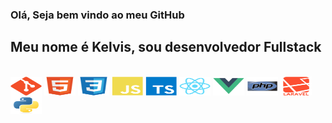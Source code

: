 ### Olá, Seja bem vindo ao meu GitHub
## Meu nome é Kelvis, sou desenvolvedor Fullstack
<div style="display: inline_block"><br>
  <img align="center" alt="Kelvis-Vue" height="30" width="50" src="./assets/git-original.svg">
  <img align="center" alt="Kelvis-HTML" height="30" width="50" src="https://raw.githubusercontent.com/devicons/devicon/master/icons/html5/html5-original.svg">
  <img align="center" alt="Kelvis-CSS" height="30" width="50" src="https://raw.githubusercontent.com/devicons/devicon/master/icons/css3/css3-original.svg">
  <img align="center" alt="Kelvis-Js" height="30" width="50" src="https://raw.githubusercontent.com/devicons/devicon/master/icons/javascript/javascript-plain.svg">
  <img align="center" alt="Kelvis-Ts" height="30" width="50" src="https://raw.githubusercontent.com/devicons/devicon/master/icons/typescript/typescript-plain.svg">
  <img align="center" alt="Kelvis-React" height="30" width="50" src="https://raw.githubusercontent.com/devicons/devicon/master/icons/react/react-original.svg">
  <img align="center" alt="Kelvis-Vue" height="30" width="50" src="./assets/vuejs-original.svg">
  <img align="center" alt="Kelvis-Vue" height="30" width="50" src="./assets/php-original.svg">
  <img align="center" alt="Kelvis-Vue" height="30" width="50" src="./assets/laravel-plain-wordmark.svg">
  <img align="center" alt="Kelvis-Vue" height="30" width="50" src="./assets/python-original.svg">
</div>
